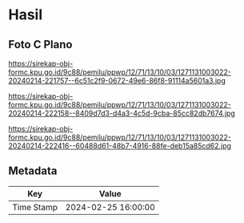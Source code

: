 # Hasil

## Foto C Plano

https://sirekap-obj-formc.kpu.go.id/9c88/pemilu/ppwp/12/71/13/10/03/1271131003022-20240214-221757--6c51c2f9-0672-49e6-86f8-91114a5601a3.jpg

https://sirekap-obj-formc.kpu.go.id/9c88/pemilu/ppwp/12/71/13/10/03/1271131003022-20240214-222158--8409d7d3-d4a3-4c5d-9cba-85cc82db7674.jpg

https://sirekap-obj-formc.kpu.go.id/9c88/pemilu/ppwp/12/71/13/10/03/1271131003022-20240214-222416--60488d61-48b7-4916-88fe-deb15a85cd62.jpg


## Metadata

| Key        | Value               |
| ---------- | ------------------- |
| Time Stamp | 2024-02-25 16:00:00 |



